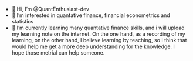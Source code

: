 - 👋 Hi, I’m @QuantEnthusiast-dev
- 👀 I’m interested in quantative finance, financial econometrics and statistics
- 🌱 I’m currently learning many quantative finance skills, and i will upload my learning note on the internet. On the one hand, as a recording of my learning, on the other hand, I believe learning by teaching, so I think that would help me get a more deep understanding for the knowledge. I hope those metrial can help someone.
  
<!---
QuantEnthusiast-dev/QuantEnthusiast-dev is a ✨ special ✨ repository because its `README.md` (this file) appears on your GitHub profile.
You can click the Preview link to take a look at your changes.
--->
